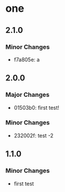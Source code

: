 # one

## 2.1.0

### Minor Changes

- f7a805e: a

## 2.0.0

### Major Changes

- 01503b0: first test!

### Minor Changes

- 232002f: test -2

## 1.1.0

### Minor Changes

- first test
